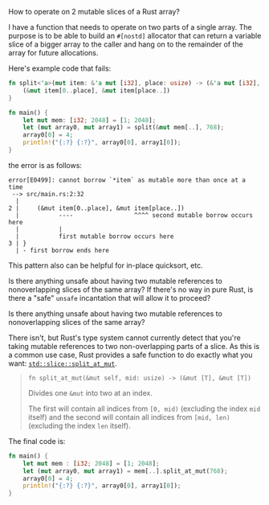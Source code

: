 How to operate on 2 mutable slices of a Rust array?

I have a function that needs to operate on two parts of a single array. The purpose is to be able to build an `#[nostd]` allocator that can return a variable slice of a bigger array to the caller and hang on to the remainder of the array for future allocations.

Here's example code that fails:

```rust
fn split<'a>(mut item: &'a mut [i32], place: usize) -> (&'a mut [i32], &'a mut [i32]) {
    (&mut item[0..place], &mut item[place..])
}

fn main() {
    let mut mem: [i32; 2048] = [1; 2048];
    let (mut array0, mut array1) = split(&mut mem[..], 768);
    array0[0] = 4;
    println!("{:?} {:?}", array0[0], array1[0]);
}
```

the error is as follows:

```none
error[E0499]: cannot borrow `*item` as mutable more than once at a time
 --> src/main.rs:2:32
  |
2 |     (&mut item[0..place], &mut item[place..])
  |           ----                 ^^^^ second mutable borrow occurs here
  |           |
  |           first mutable borrow occurs here
3 | }
  | - first borrow ends here
```

This pattern also can be helpful for in-place quicksort, etc.

Is there anything unsafe about having two mutable references to nonoverlapping slices of the same array? If there's no way in pure Rust, is there a "safe" `unsafe` incantation that will allow it to proceed?

Is there anything unsafe about having two mutable references to nonoverlapping slices of the same array?

There isn't, but Rust's type system cannot currently detect that you're taking mutable references to two non-overlapping parts of a slice. As this is a common use case, Rust provides a safe function to do exactly what you want: [`std::slice::split_at_mut`](https://doc.rust-lang.org/std/primitive.slice.html#method.split_at_mut).

> ```
> fn split_at_mut(&mut self, mid: usize) -> (&mut [T], &mut [T])
> ```
>
> Divides one `&mut` into two at an index.
>
> The first will contain all indices from `[0, mid)` (excluding the index `mid` itself) and the second will contain all indices from `[mid, len)` (excluding the index `len` itself).

The final code is:

```rust
fn main() {
    let mut mem : [i32; 2048] = [1; 2048];
    let (mut array0, mut array1) = mem[..].split_at_mut(768);
    array0[0] = 4;
    println!("{:?} {:?}", array0[0], array1[0]);
}
```